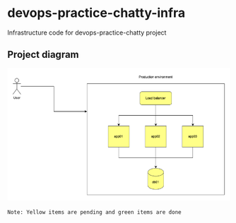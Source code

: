 # devops-practice-chatty-infra
Infrastructure code for devops-practice-chatty project

## Project diagram
![Devops-practice-chatty](https://raw.githubusercontent.com/Abu-Zakaria/devops-practice-chatty-infra/main/Devops-practice-chatty.png)

`Note: Yellow items are pending and green items are done`

